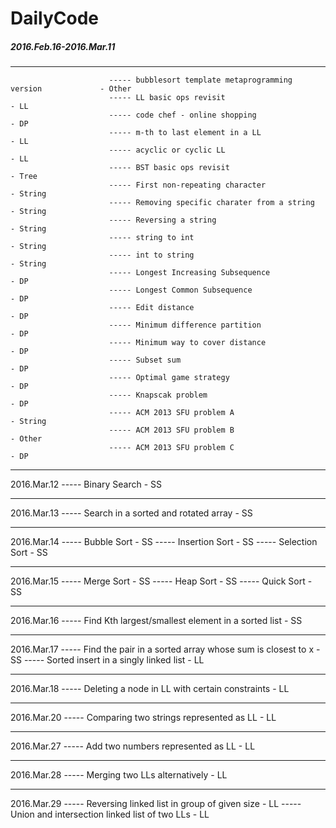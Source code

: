 # DailyCode

##### 2016.Feb.16-2016.Mar.11 
---

                          ----- bubblesort template metaprogramming version             - Other
                          ----- LL basic ops revisit                                    - LL   
                          ----- code chef - online shopping                             - DP
                          ----- m-th to last element in a LL                            - LL
                          ----- acyclic or cyclic LL                                    - LL
                          ----- BST basic ops revisit                                   - Tree
                          ----- First non-repeating character                           - String
                          ----- Removing specific charater from a string                - String
                          ----- Reversing a string                                      - String
                          ----- string to int                                           - String
                          ----- int to string                                           - String
                          ----- Longest Increasing Subsequence                          - DP
                          ----- Longest Common Subsequence                              - DP
                          ----- Edit distance                                           - DP
                          ----- Minimum difference partition                            - DP
                          ----- Minimum way to cover distance                           - DP
                          ----- Subset sum                                              - DP
                          ----- Optimal game strategy                                   - DP
                          ----- Knapscak problem                                        - DP
                          ----- ACM 2013 SFU problem A                                  - String
                          ----- ACM 2013 SFU problem B                                  - Other
                          ----- ACM 2013 SFU problem C                                  - DP
---

  2016.Mar.12 ----- Binary Search                                                       - SS
  
  ---

  2016.Mar.13 ----- Search in a sorted and rotated array                                - SS
  
  ---

  2016.Mar.14 ----- Bubble Sort                                                         - SS
              ----- Insertion Sort                                                      - SS
              ----- Selection Sort                                                      - SS

  ---

  2016.Mar.15 ----- Merge Sort                                                          - SS
              ----- Heap Sort                                                           - SS
              ----- Quick Sort                                                          - SS

  ---

  2016.Mar.16 ----- Find Kth largest/smallest element in a sorted list                  - SS

  ---

  2016.Mar.17 ----- Find the pair in a sorted array whose sum is closest to x           - SS
              ----- Sorted insert in a singly linked list                               - LL

  ---

  2016.Mar.18 ----- Deleting a node in LL with certain constraints                      - LL

  ---

  2016.Mar.20 ----- Comparing two strings represented as LL                             - LL

  ---

  2016.Mar.27 ----- Add two numbers represented as LL                                   - LL

  ---

  2016.Mar.28 ----- Merging two LLs alternatively                                       - LL

  ---

  2016.Mar.29 ----- Reversing linked list in group of given size                        - LL
              ----- Union and intersection linked list of two LLs                       - LL
























  
  
